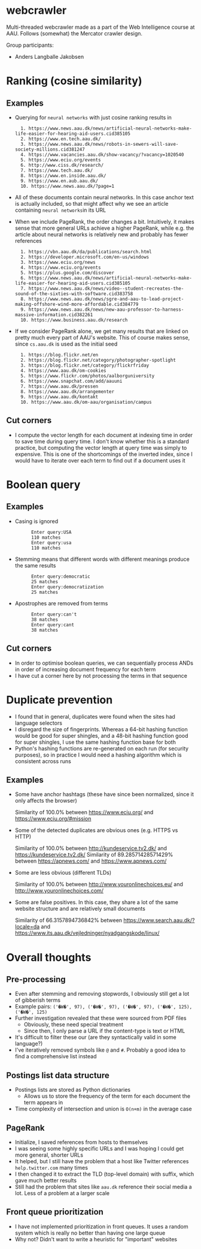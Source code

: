# webcrawler
Multi-threaded webcrawler made as a part of the Web Intelligence course at AAU. Follows (somewhat) the Mercator crawler design.

Group participants:
* Anders Langballe Jakobsen

# Ranking (cosine similarity)
## Examples
* Querying for `neural networks` with just cosine ranking results in

        1. https://www.news.aau.dk/news/artificial-neural-networks-make-life-easier-for-hearing-aid-users.cid385105
        2. https://www.en.tech.aau.dk/
        3. https://www.news.aau.dk/news/robots-in-sewers-will-save-society-millions.cid381247
        4. https://www.vacancies.aau.dk/show-vacancy/?vacancy=1020540
        5. https://www.eciu.org/events
        6. http://www.ciss.dk/research/
        7. https://www.tech.aau.dk/
        8. https://www.en.inside.aau.dk/
        9. https://www.en.aub.aau.dk/
        10. https://www.news.aau.dk/?page=1
* All of these documents contain neural networks. In this case anchor text is actually included, so that might affect
why we see an article containing `neural networks`in its URL
* When we include PageRank, the order changes a bit. Intuitively, it makes sense that more general URLs achieve a higher
PageRank, while e.g. the article about neural networks is relatively new and probably has fewer references

        1. https://vbn.aau.dk/da/publications/search.html
        2. https://developer.microsoft.com/en-us/windows
        3. https://www.eciu.org/news
        4. https://www.eciu.org/events
        5. https://plus.google.com/discover
        6. https://www.news.aau.dk/news/artificial-neural-networks-make-life-easier-for-hearing-aid-users.cid385105
        7. https://www.news.aau.dk/news/video--student-recreates-the-sound-of-the-sixties-with-software.cid383758
        8. https://www.news.aau.dk/news/sgre-and-aau-to-lead-project-making-offshore-wind-more-affordable.cid384779
        9. https://www.news.aau.dk/news/new-aau-professor-to-harness-massive-information.cid382261
        10. https://www.business.aau.dk/research
* If we consider PageRank alone, we get many results that are linked on pretty much every part of AAU's website. This of
course makes sense, since `cs.aau.dk` is used as the initial seed

        1. https://blog.flickr.net/en
        2. https://blog.flickr.net/category/photographer-spotlight
        3. https://blog.flickr.net/category/flickrfriday
        4. https://www.aau.dk/om-cookies
        5. https://www.flickr.com/photos/aalborguniversity
        6. https://www.snapchat.com/add/aauuni
        7. https://www.aau.dk/pressen
        8. https://www.aau.dk/arrangementer
        9. https://www.aau.dk/kontakt
        10. https://www.aau.dk/om-aau/organisation/campus
## Cut corners
- I compute the vector length for each document at indexing time in order to save time during query time. I don't know
whether this is a standard practice, but computing the vector length at query time was simply to expensive. This is one
of the shortcomings of the inverted index, since I would have to iterate over each term to find out if a document uses
it

# Boolean query
## Examples
* Casing is ignored


            Enter query:USA
            110 matches
            Enter query:usa
            110 matches
* Stemming means that different words with different meanings produce the same results


            Enter query:democratic
            25 matches
            Enter query:democratization
            25 matches

* Apostrophes are removed from terms


            Enter query:can't
            38 matches
            Enter query:cant
            38 matches
## Cut corners
- In order to optimise boolean queries, we can sequentially process ANDs in order of increasing document frequency for each term
- I have cut a corner here by not processing the terms in that sequence

# Duplicate prevention
- I found that in general, duplicates were found when the sites had language selectors
- I disregard the size of fingerprints. Whereas a 64-bit hashing function would be good for super shingles, and a 48-bit
hashing function good for super shingles, I use the same hashing function base for both 
- Python's hashing functions are re-generated on each run (for security purposes), so in practice I would need a hashing
algorithm which is consistent across runs

## Examples
- Some have anchor hashtags (these have since been normalized, since it only affects the browser)


    Similarity of 100.0% between https://www.eciu.org/ and https://www.eciu.org/#mission
- Some of the detected duplicates are obvious ones (e.g. HTTPS vs HTTP)


    Similarity of 100.0% between http://kundeservice.tv2.dk/ and https://kundeservice.tv2.dk/
    Similarity of 89.28571428571429% between https://apnews.com/ and https://www.apnews.com/
- Some are less obvious (different TLDs)


    Similarity of 100.0% between http://www.youronlinechoices.eu/ and http://www.youronlinechoices.com/
- Some are false positives. In this case, they share a lot of the same website structure and are relatively small
documents


    Similarity of 66.3157894736842% between https://www.search.aau.dk/?locale=da and https://www.its.aau.dk/vejledninger/nyadgangskode/linux/
# Overall thoughts
## Pre-processing
- Even after stemming and removing stopwords, I obviously still get a lot of gibberish terms
- Example pairs: `('�W�', 97), ('�W�', 97), ('�W�', 97), ('�W�', 125), ('�W�', 125)`
- Further investigation revealed that these were sourced from PDF files
  - Obviously, these need special treatment
  - Since then, I only parse a URL if the content-type is text or HTML
- It's difficult to filter these our (are they syntactically valid in some language?)
- I've iteratively removed symbols like `@` and `#`. Probably a good idea to find a comprehensive list instead

## Postings list data structure
- Postings lists are stored as Python dictionaries
  - Allows us to store the frequency of the term for each document the term appears in
- Time complexity of intersection and union is `O(n+m)` in the average case

## PageRank
- Initialize, I saved references from hosts to themselves
- I was seeing some highly specific URLs and I was hoping I could get more general, shorter URLs
- It helped, but I still have the problem that a host like Twitter references `help.twitter.com` many times
- I then changed it to extract the TLD (top-level domain) with suffix, which gave much better results
- Still had the problem that sites like `aau.dk` reference their social media a lot. Less of a problem at a larger scale

## Front queue prioritization
- I have not implemented prioritization in front queues. It uses a random system which is really no better than having
one large queue
- Why not? Didn't want to write a heuristic for "important" websites
